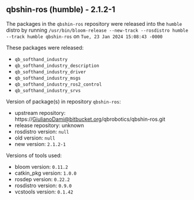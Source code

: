 ## qbshin-ros (humble) - 2.1.2-1

The packages in the `qbshin-ros` repository were released into the `humble` distro by running `/usr/bin/bloom-release --new-track --rosdistro humble --track humble qbshin-ros` on `Tue, 23 Jan 2024 15:08:43 -0000`

These packages were released:
- `qb_softhand_industry`
- `qb_softhand_industry_description`
- `qb_softhand_industry_driver`
- `qb_softhand_industry_msgs`
- `qb_softhand_industry_ros2_control`
- `qb_softhand_industry_srvs`

Version of package(s) in repository `qbshin-ros`:

- upstream repository: https://GiulianoDami@bitbucket.org/qbrobotics/qbshin-ros.git
- release repository: unknown
- rosdistro version: `null`
- old version: `null`
- new version: `2.1.2-1`

Versions of tools used:

- bloom version: `0.11.2`
- catkin_pkg version: `1.0.0`
- rosdep version: `0.22.2`
- rosdistro version: `0.9.0`
- vcstools version: `0.1.42`


